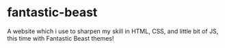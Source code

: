 # fantastic-beast
A website which i use to sharpen my skill in HTML, CSS, and little bit of JS, this time with Fantastic Beast themes!
